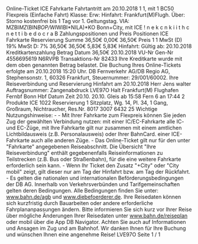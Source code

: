 Online-Ticket ICE Fahrkarte Fahrtantritt am 20.10.2018 1 1, mit 1 BC50 Flexpreis (Einfache Fahrt) Klasse: Erw: Hinfahrt: Frankfurt(M)Flugh. Über: Storno kostenfrei bis 1 Tag vor 1. Geltungstag. VIA: MZBI*MZ*(BIN*BOP/WI*WIBI*NILA)*KO Bonn+City, mit ICE ! n e k c n k i i t h c n e t t i b e d o c r a B Zahlungspositionen und Preis Positionen ICE Fahrkarte Reservierung Summe 36,50€ 0,00€ 36,50€ Preis 1 1 MwSt (D) 19% MwSt D: 7% 36,50€ 36,50€ 5,83€ 5,83€ Hinfahrt: Gültig ab: 20.10.2018 Kreditkartenzahlung Betrag Datum 36,50€ 20.10.2018 VU-Nr Gen-Nr 4556695619 N6RVPB Transaktions-Nr 82433 Ihre Kreditkarte wurde mit dem oben genannten Betrag belastet. Die Buchung Ihres Online-Tickets erfolgte am 20.10.2018 15:20 Uhr. DB Fernverkehr AG/DB Regio AG, Stephensonstr. 1, 60326 Frankfurt, Steuernummer: 29/001/60002. Ihre Reiseverbindung und Reservierung Hinfahrt am 20.10.2018 Herr Jens walter Auftragsnummer: Zangenabdruck LVE97O Halt Frankfurt(M) Flughafen Fernbf Bonn Hbf Datum Zeit 20.10. 20.10. Gleis ab 15:58 Fern 6 an 17:44 2 Produkte ICE 1022 Reservierung 1 Sitzplatz, Wg. 14, Pl. 34, 1 Gang, Großraum, Nichtraucher, Res.Nr. 8017 3007 6432 25 Wichtige Nutzungshinweise: - - Mit Ihrer Fahrkarte zum Flexpreis können Sie jeden Zug der gewählten Verbindung nutzen: mit einer IC/EC-Fahrkarte alle IC- und EC-Züge, mit Ihre Fahrkarte gilt nur zusammen mit einem amtlichen Lichtbildausweis (z.B. Personalausweis) oder Ihrer BahnCard. einer ICE-Fahrkarte auch alle anderen Züge. - Das Online-Ticket gilt nur für den unter "Fahrkarte" angegebenen Reiseabschnitt. Die Übersicht "Ihre Reiseverbindung" enthält gegebenenfalls Reiseinformationen zu Teilstrecken (z.B. Bus oder Straßenbahn), für die eine weitere Fahrkarte erforderlich sein kann. - Wenn Ihr Ticket den Zusatz "+City" oder "City mobil" zeigt, gilt dieser nur am Tag der Hinfahrt bzw. am Tag der Rückfahrt. - Es gelten die nationalen und internationalen Beförderungsbedingungen der DB AG. Innerhalb von Verkehrsverbünden und Tarifgemeinschaften gelten deren Bedingungen. Alle Bedingungen finden Sie unter: www.bahn.de/agb und www.diebefoerderer.de. Ihre Reisedaten können sich kurzfristig durch Bauarbeiten oder andere erforderliche Fahrplananpassungen ändern. Bitte informieren Sie sich kurz vor Ihrer Reise über mögliche Änderungen Ihrer Reisedaten unter www.bahn.de/reiseplan oder mobil über die App DB Navigator. Achten Sie auch auf Informationen und Ansagen im Zug und am Bahnhof. Wir danken Ihnen für Ihre Buchung und wünschen Ihnen eine angenehme Reise! LVE97O Seite 1 / 1